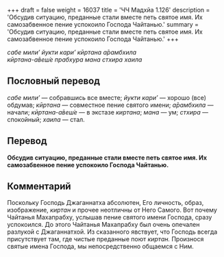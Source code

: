 +++
draft = false
weight = 16037
title = 'ЧЧ Мадхйа 1.126'
description = 'Обсудив ситуацию, преданные стали вместе петь святое имя. Их самозабвенное пение успокоило Господа Чайтанью.'
summary = 'Обсудив ситуацию, преданные стали вместе петь святое имя. Их самозабвенное пение успокоило Господа Чайтанью.'
+++

_сабе мили’ йукти кари’ кӣртана а̄рамбхила  
кӣртана-а̄веш́е прабхура мана стхира хаила_

## Пословный перевод

_сабе_ _мили’_ — собравшись все вместе; _йукти_ _кари’_ — хорошо (все) обдумав; _кӣртана_ — совместное пение святого имени; _а̄рамбхила_ — начали; _кӣртана_\-_а̄веш́е_ — в экстазе _киртана_; _мана_ — ум; _стхира_ — спокойный; _хаила_ — стал.

## Перевод

**Обсудив ситуацию, преданные стали вместе петь святое имя. Их самозабвенное пение успокоило Господа Чайтанью.**

## Комментарий

Поскольку Господь Джаганнатха абсолютен, Его личность, образ, изображение, _киртан_ и прочее неотличны от Него Самого. Вот почему Чайтанья Махапрабху, услышав пение святого имени Господа, сразу успокоился. До этого Чайтанья Махапрабху был очень опечален разлукой с Джаганнатхой. Из сказанного явствует, что Господь всегда присутствует там, где чистые преданные поют _киртан._ Произнося святые имена Господа, мы непосредственно общаемся с Ним.
